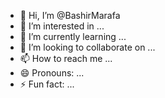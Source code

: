 - 👋 Hi, I’m @BashirMarafa
- 👀 I’m interested in ...
- 🌱 I’m currently learning ...
- 💞️ I’m looking to collaborate on ...
- 📫 How to reach me ...
- 😄 Pronouns: ...
- ⚡ Fun fact: ...

<!---
BashirMarafa/BashirMarafa is a ✨ special ✨ repository because its `README.md` (this file) appears on your GitHub profile.
You can click the Preview link to take a look at your changes.
--->
